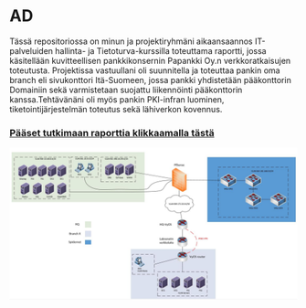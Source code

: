 # AD
Tässä repositoriossa on minun ja projektiryhmäni aikaansaannos IT-palveluiden hallinta- ja Tietoturva-kurssilla toteuttama raportti, jossa käsitellään kuvitteellisen pankkikonsernin Papankki Oy.n verkkoratkaisujen toteutusta. Projektissa vastuullani oli suunnitella ja toteuttaa pankin oma branch eli sivukonttori Itä-Suomeen, jossa pankki yhdistetään pääkonttorin Domainiin sekä varmistetaan suojattu liikennöinti pääkonttorin kanssa.Tehtävänäni oli myös pankin PKI-infran luominen, tiketointijärjestelmän toteutus sekä lähiverkon kovennus.
### [Pääset tutkimaan raporttia klikkaamalla tästä](https://github.com/joolip/AD/blob/master/IT-Palveluidenhallinta.pdf) 
<img src="https://github.com/joolip/AD/blob/master/Topology.JPG"/>
